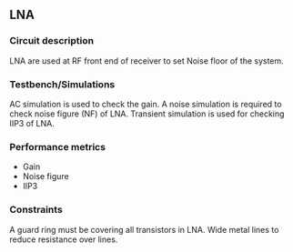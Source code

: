 ## LNA

### Circuit description
LNA are used at RF front end of receiver to set Noise floor of the system.

### Testbench/Simulations
AC simulation is used to check the gain. A noise simulation is required to check noise figure (NF) of LNA.
Transient simulation is used for checking IIP3 of LNA.

### Performance metrics
* Gain
* Noise figure
* IIP3

### Constraints
A guard ring must be covering all transistors in LNA. Wide metal lines to reduce resistance over lines.